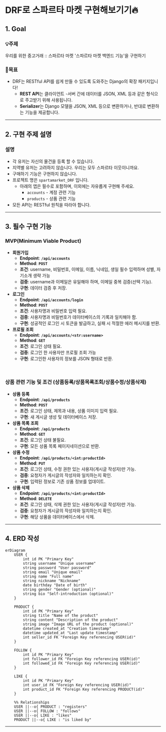 # DRF로 스파르타 마켓 구현해보기기🔥

## 1. Goal
### 💡주제
우리를 위한 중고거래 :: 스파르타 마켓
'스파르타 마켓 백엔드 기능'을 구현하기

### 🎯목표
- DRF는 RESTful API를 쉽게 만들 수 있도록 도와주는 Django의 확장 패키지입니다!
    - **REST API**는 클라이언트 -서버 간에 데이터를 JSON, XML 등과 같은 형식으로 주고받기 위해 사용됩니다.
    - **Serializer**는 Django 모델을 JSON, XML 등으로 변환하거나, 반대로 변환하는 기능을 제공합니다.


---
## 2. 구현 주제 설명

### 설명
- 각 유저는 자신의 물건을 등록 할 수 있습니다.
- 지역별 유저는 고려하지 않습니다. 우리는 모두 스파르타 이웃이니까요.
- 구매하기 기능은 구현하지 않습니다.
- 프로젝트 명은 `spartamarket_DRF` 입니다.
    - 아래의 앱은 필수로 포함하며, 이외에는 자유롭게 구현해 주세요.
        - `accounts` - 계정 관련 기능
        - `products` - 상품 관련 기능
- 모든 API는 RESTful 원칙을 따라야 합니다.


---
## 3. 필수 구현 기능

### **MVP(Minimum Viable Product)**
- **회원가입**
    - **Endpoint**: **`/api/accounts`**
    - **Method**: **`POST`**
    - **조건**: username, 비밀번호, 이메일, 이름, 닉네임, 생일 필수 입력하며 성별, 자기소개 생략 가능
    - **검증**: username과 이메일은 유일해야 하며, 이메일 중복 검증(선택 기능).
    - **구현**: 데이터 검증 후 저장.
- **로그인**
    - **Endpoint**: **`/api/accounts/login`**
    - **Method**: **`POST`**
    - **조건**: 사용자명과 비밀번호 입력 필요.
    - **검증**: 사용자명과 비밀번호가 데이터베이스의 기록과 일치해야 함.
    - **구현**: 성공적인 로그인 시 토큰을 발급하고, 실패 시 적절한 에러 메시지를 반환.
- **프로필 조회**
    - **Endpoint**: **`/api/accounts/<str:username>`**
    - **Method**: **`GET`**
    - **조건**: 로그인 상태 필요.
    - **검증**: 로그인 한 사용자만 프로필 조회 가능
    - **구현**: 로그인한 사용자의 정보를 JSON 형태로 반환.

<br/>

### **상품 관련 기능 및 조건 (상품등록/상품목록조회/상품수정/상품삭제)**
- **상품 등록**
    - **Endpoint**: **`/api/products`**
    - **Method**: **`POST`**
    - **조건**: 로그인 상태, 제목과 내용, 상품 이미지 입력 필요.
    - **구현**: 새 게시글 생성 및 데이터베이스 저장.
- **상품 목록 조회**
    - **Endpoint**: **`/api/products`**
    - **Method**: **`GET`**
    - **조건**: 로그인 상태 불필요.
    - **구현**: 모든 상품 목록 페이지네이션으로 반환.
- **상품 수정**
    - **Endpoint**: **`/api/products/<int:productId>`**
    - **Method**: **`PUT`**
    - **조건**: 로그인 상태, 수정 권한 있는 사용자(게시글 작성자)만 가능.
    - **검증**: 요청자가 게시글의 작성자와 일치하는지 확인.
    - **구현**: 입력된 정보로 기존 상품 정보를 업데이트.
- **상품 삭제**
    - **Endpoint**: **`/api/products/<int:productId>`**
    - **Method**: **`DELETE`**
    - **조건**: 로그인 상태, 삭제 권한 있는 사용자(게시글 작성자)만 가능.
    - **검증**: 요청자가 게시글의 작성자와 일치하는지 확인.
    - **구현**: 해당 상품을 데이터베이스에서 삭제.
    


---
## 4. ERD 작성 

```mermaid
erDiagram
    USER {
        int id PK "Primary Key"
        string username "Unique username"
        string password "User password"
        string email "Unique email"
        string name "Full name"
        string nickname "Nickname"
        date birthday "Date of birth"
        string gender "Gender (optional)"
        string bio "Self-introduction (optional)"
    }

    PRODUCT {
        int id PK "Primary Key"
        string title "Name of the product"
        string content "Description of the product"
        string image "Image URL of the product (optional)"
        datetime created_at "Creation timestamp"
        datetime updated_at "Last update timestamp"
        int seller_id FK "Foreign Key referencing USER(id)"
    }

    FOLLOW {
        int id PK "Primary Key"
        int follower_id FK "Foreign Key referencing USER(id)"
        int followed_id FK "Foreign Key referencing USER(id)"
    }

    LIKE {
        int id PK "Primary Key"
        int user_id FK "Foreign Key referencing USER(id)"
        int product_id FK "Foreign Key referencing PRODUCT(id)"
    }

    %% Relationships
    USER ||--o{ PRODUCT : "registers"
    USER ||--o{ FOLLOW : "follows"
    USER ||--o{ LIKE : "likes"
    PRODUCT ||--o{ LIKE : "is liked by"
```

---
